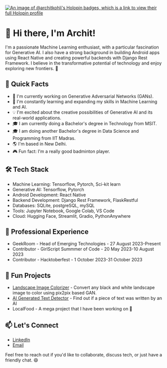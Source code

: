 [![An image of @architkohli's Holopin badges, which is a link to view their full Holopin profile](https://holopin.me/architkohli)](https://holopin.io/@architkohli)

# 👋 Hi there, I'm Archit!

I'm a passionate Machine Learning enthusiast, with a particular fascination for Generative AI. I also have a strong background in building Android apps using React Native and creating powerful backends with Django Rest Framework. I believe in the transformative potential of technology and enjoy exploring new frontiers. 💪

## 🚀 Quick Facts

- 🔭 I'm currently working on Generative Adversarial Networks (GANs).
- 🌱 I'm constantly learning and expanding my skills in Machine Learning and AI.
- 💡 I'm excited about the creative possibilities of Generative AI and its real-world applications.
- 🎓 I am currently doing a Bachelor's degree in Technology from MSIT.
- 🎓 I am doing another Bachelor's degree in Data Science and Programming from IIT Madras.
- 🌎 I'm based in New Delhi.
- 🎮 Fun fact: I'm a really good badminton player.

## 🛠️ Tech Stack

- Machine Learning: Tensorflow, Pytorch, Sci-kit learn
- Generative AI: Tensorflow, Pytorch
- Android Development: React Native
- Backend Development: Django Rest Framework, FlaskRestful
- Databases: SQLite, postgreSQL, mySQL
- Tools: Jupyter Notebook, Google Colab, VS Code
- Cloud: Hugging Face, Streamlit, Gradio, PythonAnywhere

## 💼 Professional Experience

- GeekRoom - Head of Emerging Technologies - 27 August 2023-Present
- Contributor - GirlScript Summmer of Code - 20 May 2023-10 August 2023
- Contributor - Hacktoberfest - 1 October 2023-31 October 2023

## 🌟 Fun Projects

- [Landscape Image Colorizer](https://huggingface.co/spaces/THEGAMECHANGER/LandscapeColorizer) - Convert any black and white landscape image to color using pix2pix based GAN.
- [AI Generated Text Detector](https://ai-generated-text-detection.streamlit.app/) - Find out if a piece of text was written by an AI
- LocalFood - A mega project that I have been working on 👀

## 📫 Let's Connect
- [LinkedIn](https://www.linkedin.com/in/Archit-Kohli)
- [Email](architkohli321@gmail.com)

Feel free to reach out if you'd like to collaborate, discuss tech, or just have a friendly chat. 😄


